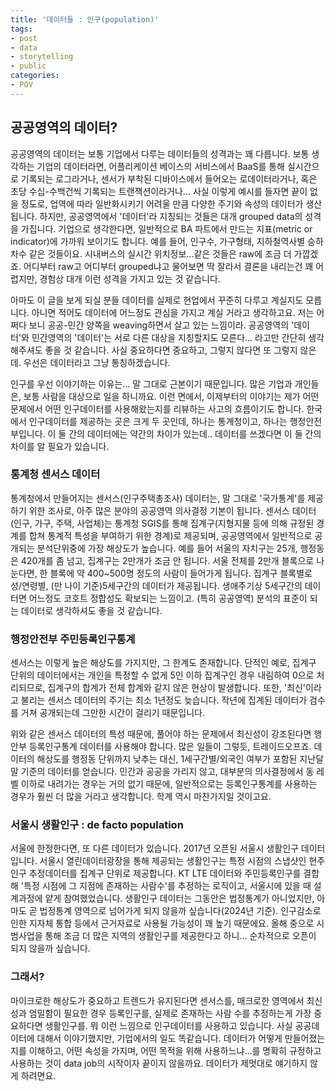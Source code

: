 ```yaml
---
title: '데이터들 : 인구(population)'
tags:
- post
- data
- storytelling
- public
categories:
- POV
---
```


## 공공영역의 데이터?

공공영역의 데이터는 보통 기업에서 다루는 데이터들의 성격과는 꽤 다릅니다. 보통 생각하는 기업의 데이터라면, 어플리케이션 베이스의 서비스에서  BaaS를 통해 실시간으로 기록되는 로그라거나, 센서가 부착된 디바이스에서 들어오는 로데이터라거나, 혹은 초당 수십-수백건씩 기록되는 트랜잭션이라거나... 사실 이렇게 예시를 들자면 끝이 없을 정도로, 업역에 따라 일반화시키기 어려울 만큼 다양한 주기와 속성의 데이터가 생산됩니다. 하지만, 공공영역에서 '데이터'라 지칭되는 것들은 대개 grouped data의 성격을 가집니다. 기업으로 생각한다면, 일반적으로 BA 파트에서 만드는 지표(metric or indicator)에 가까워 보이기도 합니다. 예를 들어, 인구수, 가구형태, 지하철역사별 승하차수 같은 것들이요. 시내버스의 실시간 위치정보...같은 것들은 raw에 조금 더 가깝겠죠. 어디부터 raw고 어디부터 grouped냐고 물어보면 딱 잘라서 결론을 내리는건 꽤 어렵지만, 경험상 대개 이런 성격을 가지고 있는 것 같습니다. 

 아마도 이 글을 보게 되실 분들 데이터를 실제로 현업에서 꾸준히 다루고 계실지도 모릅니다. 아니면 적어도 데이터에 어느정도 관심을 가지고 계실 거라고 생각하고요. 저는 어쩌다 보니 공공-민간 양쪽을 weaving하면서 살고 있는 느낌이라. 공공영역의 '데이터'와 민간영역의 '데이터'는 서로 다른 대상을 지칭할지도 모른다... 라고만 간단히 생각해주셔도 좋을 것 같습니다. 사실 중요하다면 중요하고, 그렇지 않다면 또 그렇지 않은데. 우선은 데이터라고 그냥 통칭하겠습니다.
 
 인구를 우선 이야기하는 이유는... 말 그대로 근본이기 때문입니다. 많은 기업과 개인들은, 보통 사람을 대상으로 일을 하니까요. 이런 면에서, 이제부터의 이야기는 제가 어떤 문제에서 어떤 인구데이터를 사용해왔는지를 리뷰하는 사고의 흐름이기도 합니다.  한국에서 인구데이터를 제공하는 곳은 크게 두 곳인데, 하나는 통계청이고, 하나는 행정안전부입니다. 이 둘 간의 데이터에는 약간의 차이가 있는데.. 데이터를 쓰겠다면 이 둘 간의 차이를 알 필요가 있습니다.

### 통계청 센서스 데이터

 
  통계청에서 만들어지는 센서스(인구주택총조사) 데이터는, 말 그대로 '국가통계'를 제공하기 위한 조사로, 아주 많은 분야의 공공영역 의사결정 기본이 됩니다. 센서스 데이터(인구, 가구, 주택, 사업체)는 통계청 SGIS를 통해 집계구(지형지물 등에 의해 규정된 경계를 합쳐 통계적 특성을 부여하기 위한 경계)로 제공되며, 공공영역에서 일반적으로 공개되는 분석단위중에 가장 해상도가 높습니다. 예를 들어 서울의 자치구는 25개, 행정동은 420개를 좀 넘고, 집계구는 2만개가 조금 안 됩니다. 서울 전체를 2만개 블록으로 나눈다면, 한 블록에 약 400~500명 정도의 사람이 들어가게 됩니다. 집계구 블록별로 성/연령별, (만 나이 기준)5세구간의 데이터가 제공됩니다. 생애주기상 5세구간의 데이터면 어느정도 코호트 정합성도 확보되는 느낌이고. (특히 공공영역) 분석의 표준이 되는 데이터로 생각하셔도 좋을 것 같습니다.
 
### 행정안전부 주민등록인구통계

  센서스는 이렇게 높은 해상도를 가지지만, 그 한계도 존재합니다. 단적인 예로, 집계구 단위의 데이터에서는 개인을 특정할 수 없게 5인 이하 집계구인 경우 내림하여 0으로 처리되므로, 집계구의 합계가 전체 합계와 같지 않은 현상이 발생합니다. 또한, '최신'이라고 불리는 센서스 데이터의 주기는 최소 1년정도 늦습니다. 작년에 집계된 데이터가 검수를 거쳐 공개되는데 그만한 시간이 걸리기 때문입니다. 
 
  위와 같은 센서스 데이터의 특성 때문에, 풀어야 하는 문제에서 최신성이 강조된다면 행안부 등록인구통계 데이터를 사용해야 합니다. 많은 일들이 그렇듯, 트레이드오프죠. 데이터의 해상도를 행정동 단위까지 낮추는 대신, 1세구간별/외국인 여부가 포함된 지난달 말 기준의 데이터를 얻습니다. 민간과 공공을 가리지 않고, 대부분의 의사결정에서 동 레벨 이하로 내려가는 경우는 거의 없기 때문에, 일반적으로는 등록인구통계를 사용하는 경우가 훨씬 더 많을 거라고 생각합니다. 학계 역시 마찬가지일 것이고요.
	

### 서울시 생활인구 : de facto population


 서울에 한정한다면, 또 다른 데이터가 있습니다. 2017년 오픈된 서울시 생활인구 데이터입니다. 서울시 열린데이터광장을 통해 제공되는 생활인구는 특정 시점의 스냅샷인 현주인구 추정데이터를 집계구 단위로 제공합니다. KT LTE 데이터와 주민등록인구를 결합해 '특정 시점에 그 지점에 존재하는 사람수'를 추정하는 로직이고, 서울시에 있을 때 설계과정에 얕게 참여했었습니다. 생활인구 데이터는 그동안은 법정통계가 아니었지만, 아마도 곧 법정통계 영역으로 넘어가게 되지 않을까 싶습니다(2024년 기준). 인구감소로 인한 지자체 통합 등에서 근거자료로 사용될 가능성이 꽤 높기 때문에요. 올해 중으로 시범사업을 통해 조금 더 많은 지역의 생활인구를 제공한다고 하니... 순차적으로 오픈이 되지 않을까 싶습니다.

 
  
###  그래서?

 마이크로한 해상도가 중요하고 트렌드가 유지된다면 센서스를, 매크로한 영역에서 최신성과 엄밀함이 필요한 경우 등록인구를, 실제로 존재하는 사람 수를 추정하는게 가장 중요하다면 생활인구를. 뭐 이런 느낌으로 인구데이터를 사용하고 있습니다. 사실 공공데이터에 대해서 이야기했지만, 기업에서의 일도 똑같습니다. 데이터가 어떻게 만들어졌는지를 이해하고, 어떤 속성을 가지며, 어떤 목적을 위해 사용하느냐...를 명확히 규정하고 사용하는 것이 data job의 시작이자 끝이지 않을까요. 데이터가 제멋대로 얘기하지 않게 하려면요.
